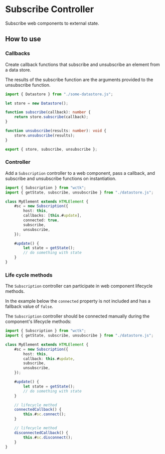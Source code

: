 # Subscribe Controller

Subscribe web components to external state.

## How to use

### Callbacks

Create callback functions that subscribe and unsubscribe an element from a data store.

The results of the subscribe function are the arguments provided to the unsubscribe function.

```ts
import { Datastore } from "./some-datastore.js";

let store = new Datastore();

function subscribe(callback): number {
	return store.subscribe(callback);
}

function unsubscribe(results: number): void {
	store.unsubscribe(results);
}

export { store, subscribe, unsubscribe };
```

### Controller

Add a `Subscription` controller to a web component, pass a callback, and subscribe and unsubscribe functions on instantiation.

```ts
import { Subscription } from "wctk";
import { getState, subscribe, unsubscribe } from "./datastore.js";

class MyElement extends HTMLElement {
	#sc = new Subscription({
		host: this,
		callbacks: [this.#update],
		connected: true,
		subscribe,
		unsubscribe,
	});

	#update() {
		let state = getState();
		// do something with state
	}
}
```

### Life cycle methods

The `Subscription` controller can participate in web component lifecycle methods.

In the example below the `connected` property is not included and has a fallback value of `false`.

The `Subscription` controller should be connected manually during the component's lifecycle methods:

```ts
import { Subscription } from "wctk";
import { getState, subscribe, unsubscribe } from "./datastore.js";

class MyElement extends HTMLElement {
	#sc = new Subscription({
		host: this,
		callback: this.#update,
		subscribe,
		unsubscribe,
	});

	#update() {
		let state = getState();
		// do something with state
	}

	// lifecycle method
	connectedCallback() {
		this.#sc.connect();
	}

	// lifecycle method
	disconnectedCallback() {
		this.#sc.disconnect();
	}
}
```
